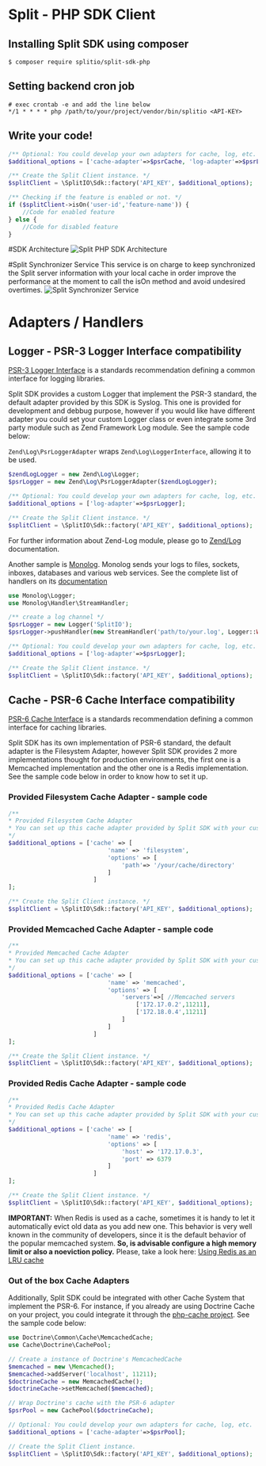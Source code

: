 # Split - PHP SDK Client
## Installing Split SDK using composer
```
$ composer require splitio/split-sdk-php
```
## Setting backend cron job
```
# exec crontab -e and add the line below
*/1 * * * * php /path/to/your/project/vendor/bin/splitio <API-KEY>
```
## Write your code!
```php
/** Optional: You could develop your own adapters for cache, log, etc. */
$additional_options = ['cache-adapter'=>$psrCache, 'log-adapter'=>$psrLogger];

/** Create the Split Client instance. */
$splitClient = \SplitIO\Sdk::factory('API_KEY', $additional_options);

/** Checking if the feature is enabled or not. */
if ($splitClient->isOn('user-id','feature-name')) {
    //Code for enabled feature
} else {
    //Code for disabled feature
}
```

#SDK Architecture
![Split PHP SDK Architecture](https://github.com/splitio/php-client/blob/develop/doc/img/splitio.arch.png?raw=true)

#Split Synchronizer Service
This service is on charge to keep synchronized the Split server information with your local cache in order improve the performance at the moment to call the isOn method and avoid undesired overtimes.
![Split Synchronizer Service](https://github.com/splitio/php-client/blob/develop/doc/img/splitio.service.png?raw=true)

# Adapters / Handlers

## Logger - PSR-3 Logger Interface compatibility
[PSR-3 Logger Interface](https://github.com/php-fig/fig-standards/blob/master/accepted/PSR-3-logger-interface.md)
is a standards recommendation defining a common interface for logging libraries.

Split SDK provides a custom Logger that implement the PSR-3 standard, the default adapter provided by this SDK is Syslog.
This one is provided for development and debbug purpose, however if you would like have different adapter you could set
your custom Logger class or even integrate some 3rd party module such as Zend Framework Log module. See the sample code below:

`Zend\Log\PsrLoggerAdapter` wraps `Zend\Log\LoggerInterface`, allowing it to be used.

```php
$zendLogLogger = new Zend\Log\Logger;
$psrLogger = new Zend\Log\PsrLoggerAdapter($zendLogLogger);

/** Optional: You could develop your own adapters for cache, log, etc. */
$additional_options = ['log-adapter'=>$psrLogger];

/** Create the Split Client instance. */
$splitClient = \SplitIO\Sdk::factory('API_KEY', $additional_options);
```
For further information about Zend-Log module, please go to [Zend/Log](http://framework.zend.com/manual/current/en/modules/zend.log.overview.html) documentation.

Another sample is [Monolog](https://github.com/Seldaek/monolog). Monolog sends your logs to files, sockets, inboxes, 
databases and various web services. See the complete list of handlers on its [documentation](https://github.com/Seldaek/monolog/blob/master/doc/02-handlers-formatters-processors.md) 

```php
use Monolog\Logger;
use Monolog\Handler\StreamHandler;

/** create a log channel */
$psrLogger = new Logger('SplitIO');
$psrLogger->pushHandler(new StreamHandler('path/to/your.log', Logger::WARNING));

/** Optional: You could develop your own adapters for cache, log, etc. */
$additional_options = ['log-adapter'=>$psrLogger];

/** Create the Split Client instance. */
$splitClient = \SplitIO\Sdk::factory('API_KEY', $additional_options);
```


## Cache - PSR-6 Cache Interface compatibility

[PSR-6 Cache Interface](https://github.com/php-fig/cache)
is a standards recommendation defining a common interface for caching libraries.

Split SDK has its own implementation of PSR-6 standard, the default adapter is the Filesystem Adapter, however Split SDK provides 2 more implementations thought for production environments,
the first one is a Memcached implementation and the other one is a Redis implementation. See the sample code below in order to know how to set it up.
### Provided Filesystem Cache Adapter - sample code
```php
/**
* Provided Filesystem Cache Adapter
* You can set up this cache adapter provided by Split SDK with your custom configurations.
*/
$additional_options = ['cache' => [
                            'name' => 'filesystem',
                            'options' => [
                                'path'=> '/your/cache/directory'
                            ]
                        ]
];

/** Create the Split Client instance. */
$splitClient = \SplitIO\Sdk::factory('API_KEY', $additional_options);
```
### Provided Memcached Cache Adapter - sample code
```php
/**
* Provided Memcached Cache Adapter
* You can set up this cache adapter provided by Split SDK with your custom configurations.
*/
$additional_options = ['cache' => [
                            'name' => 'memcached',
                            'options' => [
                                'servers'=>[ //Memcached servers
                                    ['172.17.0.2',11211],
                                    ['172.18.0.4',11211]
                                ]
                            ]
                        ]
];

/** Create the Split Client instance. */
$splitClient = \SplitIO\Sdk::factory('API_KEY', $additional_options);
```
### Provided Redis Cache Adapter - sample code
```php
/**
* Provided Redis Cache Adapter
* You can set up this cache adapter provided by Split SDK with your custom configurations.
*/
$additional_options = ['cache' => [
                            'name' => 'redis',
                            'options' => [
                                'host' => '172.17.0.3',
                                'port' => 6379
                            ]
                        ]
];

/** Create the Split Client instance. */
$splitClient = \SplitIO\Sdk::factory('API_KEY', $additional_options);
```
**IMPORTANT:** When Redis is used as a cache, sometimes it is handy to let it automatically evict old data as you add new one. 
This behavior is very well known in the community of developers, since it is the default behavior of the popular memcached system.
 **So, is advisable configure a high memory limit or also a noeviction policy.** Please, take a look here: [Using Redis as an LRU cache](http://redis.io/topics/lru-cache)

### Out of the box Cache Adapters
Additionally, Split SDK could be integrated with other Cache System that implement the PSR-6.
For instance, if you already are using Doctrine Cache on your project, you could integrate it through the [php-cache project](https://github.com/php-cache/doctrine-adapter). See the sample code below:

```php
use Doctrine\Common\Cache\MemcachedCache;
use Cache\Doctrine\CachePool;

// Create a instance of Doctrine's MemcachedCache
$memcached = new \Memcached();
$memcached->addServer('localhost', 11211);
$doctrineCache = new MemcachedCache();
$doctrineCache->setMemcached($memcached);

// Wrap Doctrine's cache with the PSR-6 adapter
$psrPool = new CachePool($doctrineCache);

// Optional: You could develop your own adapters for cache, log, etc.
$additional_options = ['cache-adapter'=>$psrPool];

// Create the Split Client instance.
$splitClient = \SplitIO\Sdk::factory('API_KEY', $additional_options);
```

